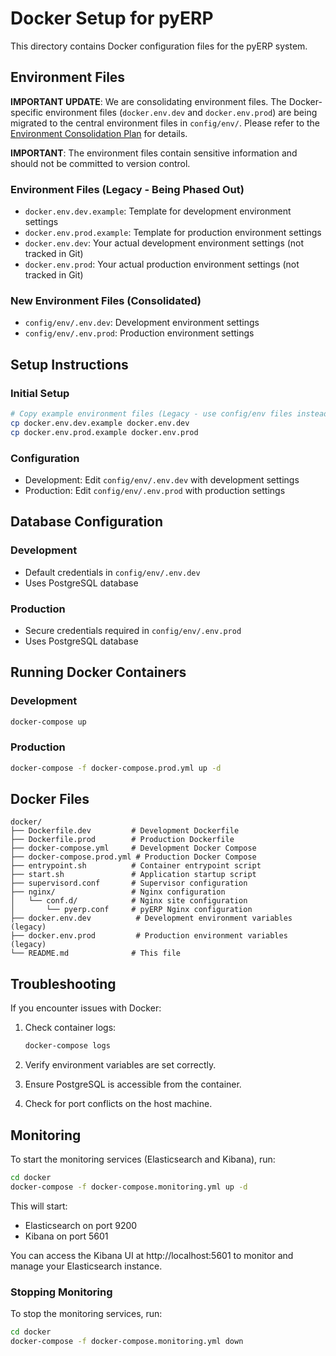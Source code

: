# Docker Setup for pyERP

This directory contains Docker configuration files for the pyERP system.

## Environment Files

**IMPORTANT UPDATE**: We are consolidating environment files. The Docker-specific environment files (`docker.env.dev` and `docker.env.prod`) are being migrated to the central environment files in `config/env/`. Please refer to the [Environment Consolidation Plan](../docs/ENV_CONSOLIDATION.md) for details.

**IMPORTANT**: The environment files contain sensitive information and should not be committed to version control.

### Environment Files (Legacy - Being Phased Out)
- `docker.env.dev.example`: Template for development environment settings
- `docker.env.prod.example`: Template for production environment settings
- `docker.env.dev`: Your actual development environment settings (not tracked in Git)
- `docker.env.prod`: Your actual production environment settings (not tracked in Git)

### New Environment Files (Consolidated)
- `config/env/.env.dev`: Development environment settings
- `config/env/.env.prod`: Production environment settings

## Setup Instructions

### Initial Setup

```bash
# Copy example environment files (Legacy - use config/env files instead)
cp docker.env.dev.example docker.env.dev
cp docker.env.prod.example docker.env.prod
```

### Configuration

- Development: Edit `config/env/.env.dev` with development settings
- Production: Edit `config/env/.env.prod` with production settings

## Database Configuration

### Development

- Default credentials in `config/env/.env.dev`
- Uses PostgreSQL database

### Production

- Secure credentials required in `config/env/.env.prod`
- Uses PostgreSQL database

## Running Docker Containers

### Development

```bash
docker-compose up
```

### Production

```bash
docker-compose -f docker-compose.prod.yml up -d
```

## Docker Files

```
docker/
├── Dockerfile.dev         # Development Dockerfile
├── Dockerfile.prod        # Production Dockerfile
├── docker-compose.yml     # Development Docker Compose
├── docker-compose.prod.yml # Production Docker Compose
├── entrypoint.sh          # Container entrypoint script
├── start.sh               # Application startup script
├── supervisord.conf       # Supervisor configuration
├── nginx/                 # Nginx configuration
│   └── conf.d/            # Nginx site configuration
│       └── pyerp.conf     # pyERP Nginx configuration
├── docker.env.dev          # Development environment variables (legacy)
├── docker.env.prod         # Production environment variables (legacy)
└── README.md              # This file
```

## Troubleshooting

If you encounter issues with Docker:

1. Check container logs:
   ```bash
   docker-compose logs
   ```

2. Verify environment variables are set correctly.

3. Ensure PostgreSQL is accessible from the container.

4. Check for port conflicts on the host machine.

## Monitoring

To start the monitoring services (Elasticsearch and Kibana), run:

```bash
cd docker
docker-compose -f docker-compose.monitoring.yml up -d
```

This will start:
- Elasticsearch on port 9200
- Kibana on port 5601

You can access the Kibana UI at http://localhost:5601 to monitor and manage your Elasticsearch instance.

### Stopping Monitoring

To stop the monitoring services, run:

```bash
cd docker
docker-compose -f docker-compose.monitoring.yml down
```
